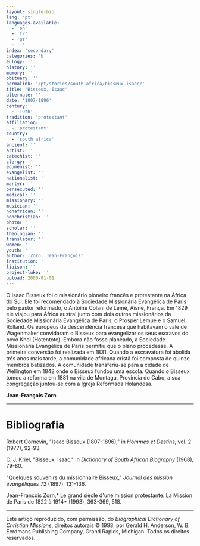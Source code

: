 ```yaml
---
layout: single-bio
lang: 'pt'
languages-available:
  - 'en'
  - 'fr'
  - 'pt'
  - ' '
index: 'secondary'
categories: 'b'
eulogy: ''
history: ''
memory: ''
obituary: ''
permalink: '/pt/stories/south-africa/bisseux-isaac/'
title: 'Bisseux, Isaac'
alternate: ''
date: '1807-1896'
century:
  - '19th'
tradition: 'protestant'
affiliation:
  - 'protestant'
country:
  - 'south africa'
ancient: ''
artist: ''
catechist: ''
clergy: ''
ecumenist: ''
evangelist: ''
nationalist: ''
martyr: ''
persecuted: ''
medical: ''
missionary: ''
musician: ''
nonafrican: ''
nonchristian: ''
photo: ''
scholar: ''
theologian: ''
translator: ''
women: ''
youth: ''
author: 'Zorn, Jean-François'
institution: ''
liaison: ''
project-luke: ''
upload: 2000-01-01
---
```



O Isaac Bisseux foi o missionário pioneiro francês e protestante na África do Sul. Ele foi recomendado à Sociedade Missionária Evangélica de Paris pelo pastor reformado, o Antoine Colani de Lemé, Aisne, França. Em 1829 ele viajou para África austral junto com dois outros missionários da Sociedade Missionária Evangélica de Paris, o Prosper Lemue e o Samuel Rolland. Os europeus da descendência francesa que habitavam o vale de Wagenmaker convidaram o Bisseux para evangelizar os seus escravos do povo Khoi (Hotentote). Embora não fosse planeado, a Sociedade Missionária Evangélica de Paris permitiu que o plano procedesse. A primeira conversão foi realizada em 1831. Quando a escravatura foi abolida três anos mais tarde, a comunidade africana cristã foi composta de quinze membros batizados. A comunidade transferiu-se para a cidade de Wellington em 1842 onde o Bisseux fundou uma escola. Quando o Bisseux tomou a reforma em 1881 na vila de Montagu, Província do Cabo, a sua congregação juntou-se com a Igreja Reformada Holandesa.

**Jean-François Zorn**

---

# Bibliografia
Robert Cornevin, "Isaac Bisseux (1807-1896)," in *Hommes et Destins*, vol. 2 (1977), 92-93.

C. J. Kriel, "Bisseux, Isaac," in *Dictionary of South African Biography* (1968), 79-80.

"Quelques souvenirs du missionnaire Bisseux," *Journal des mission évangéliques* 72 (1897): 131-136.

Jean-François Zorn,* Le grand siècle d'une mission protestante: La Mission de Paris de 1822 à 1914* (1993), 363-369, 518.

---

Este artigo reproduzido, com permissão, do *Biographical Dictionary of Christian Missions*, direitos autorais © 1998, por Gerald H. Anderson, W. B. Eerdmans Publishing Company, Grand Rapids, Michigan. Todos os direitos reservados.